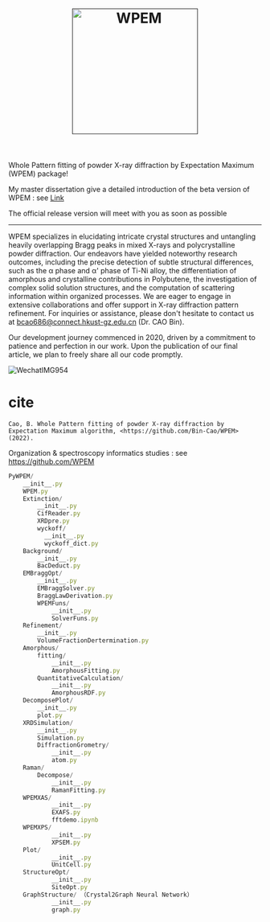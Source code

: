 
<h1 align="center">
  <a href=""><img src="https://github.com/Bin-Cao/WPEM/assets/86995074/3b05f104-364e-4cd2-9d21-f40b77e0ef10" alt="WPEM" width="250"></a>
  <br>
  <br>
</h1>

Whole Pattern fitting of powder X-ray diffraction by Expectation Maximum (WPEM) package!

My master dissertation give a detailed introduction of the beta version of WPEM : see [Link](https://github.com/Bin-Cao/MPhil_SHU)

The official release version will meet with you as soon as possible

---

WPEM specializes in elucidating intricate crystal structures and untangling heavily overlapping Bragg peaks in mixed X-rays and polycrystalline powder diffraction. Our endeavors have yielded noteworthy research outcomes, including the precise detection of subtle structural differences, such as the α phase and α' phase of Ti-Ni alloy, the differentiation of amorphous and crystalline contributions in Polybutene, the investigation of complex solid solution structures, and the computation of scattering information within organized processes. We are eager to engage in extensive collaborations and offer support in X-ray diffraction pattern refinement. For inquiries or assistance, please don't hesitate to contact us at bcao686@connect.hkust-gz.edu.cn (Dr. CAO Bin).

Our development journey commenced in 2020, driven by a commitment to patience and perfection in our work. Upon the publication of our final article, we plan to freely share all our code promptly.

![WechatIMG954](https://github.com/Bin-Cao/WPEM/assets/86995074/65b44e3f-257b-4ea7-8b54-174a1359449f)


# cite
    Cao, B. Whole Pattern fitting of powder X-ray diffraction by Expectation Maximum algorithm, <https://github.com/Bin-Cao/WPEM> (2022).

Organization & spectroscopy informatics studies : see https://github.com/WPEM
``` javascript
PyWPEM/
    __init__.py
    WPEM.py
    Extinction/ 
        __init__.py
        CifReader.py
        XRDpre.py
        wyckoff/
          __init__.py
          wyckoff_dict.py 
    Background/
        __init__.py
        BacDeduct.py
    EMBraggOpt/
        __init__.py
        EMBraggSolver.py
        BraggLawDerivation.py
        WPEMFuns/
            __init__.py
            SolverFuns.py
    Refinement/
        __init__.py
        VolumeFractionDertermination.py
    Amorphous/
        fitting/
            __init__.py
            AmorphousFitting.py
        QuantitativeCalculation/
            __init__.py
            AmorphousRDF.py
    DecomposePlot/
        __init__.py
        plot.py
    XRDSimulation/
        __init__.py
        Simulation.py
        DiffractionGrometry/
            __init__.py
            atom.py
    Raman/
        Decompose/
            __init__.py
            RamanFitting.py
    WPEMXAS/
            __init__.py
            EXAFS.py
            fftdemo.ipynb
    WPEMXPS/
            __init__.py
            XPSEM.py
    Plot/
            __init__.py
            UnitCell.py
    StructureOpt/
            __init__.py
            SiteOpt.py
    GraphStructure/ （Crystal2Graph Neural Network）
            __init__.py
            graph.py
``` 
